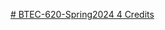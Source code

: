 [# BTEC-620-Spring2024 4 Credits](https://pawar1550.wixsite.com/claflin-courses/copy-of-biol620-spring-2023-4-credit)
